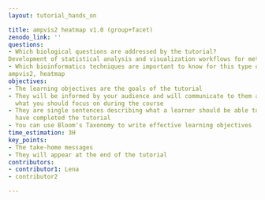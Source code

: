 ```yaml
---
layout: tutorial_hands_on

title: ampvis2 heatmap v1.0 (group+facet)
zenodo_link: ''
questions:
- Which biological questions are addressed by the tutorial?
Development of statistical analysis and visualization workflows for metagenomic amplicon data using the Galaxy framework
- Which bioinformatics techniques are important to know for this type of data?
ampvis2, heatmap
objectives:
- The learning objectives are the goals of the tutorial
- They will be informed by your audience and will communicate to them and to yourself
  what you should focus on during the course
- They are single sentences describing what a learner should be able to do once they
  have completed the tutorial
- You can use Bloom's Taxonomy to write effective learning objectives
time_estimation: 3H
key_points:
- The take-home messages
- They will appear at the end of the tutorial
contributors:
- contributor1: Lena
- contributor2

---
```

